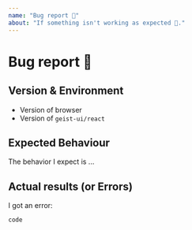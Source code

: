 ```yaml
---
name: "Bug report 🐞"
about: "If something isn't working as expected 🤔."
---
```


<!-- Please do NOT DELETE the template. -->
<!-- No template issues will be closed. -->

# Bug report 🐞

## Version & Environment

  - Version of browser
  - Version of `geist-ui/react`

## Expected Behaviour

The behavior I expect is ...

## Actual results (or Errors)

I got an error:

```
code
```

